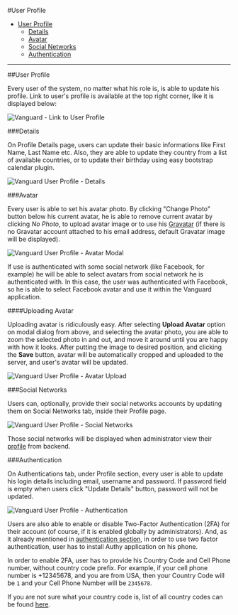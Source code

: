 #User Profile

* [User Profile](#user-profile)
	* [Details](#details)
	* [Avatar](#avatar)
	* [Social Networks](#social-networks)
	* [Authentication](#auth)

---

##User Profile

Every user of the system, no matter what his role is, is able to update his profile. Link to user's profile is available at the top right corner, like it is displayed below:

![Vanguard - Link to User Profile](assets/img/dashboard-profile-ling.png)

###Details

On Profile Details page, users can update their basic informations like First Name, Last Name etc. Also, they are able to update they country from a list of available countries, or to update their birthday using easy bootstrap calendar plugin.

![Vanguard User Profile - Details](assets/img/profile-details.png)

###Avatar

Every user is able to set his avatar photo. By clicking "Change Photo" button below his current avatar, he is able to remove current avatar by clicking _No Photo_, to upload avatar image or to use his [Gravatar](https://en.gravatar.com/) (if there is no Gravatar account attached to his email address, default Gravatar image will be displayed).

![Vanguard User Profile - Avatar Modal](assets/img/profile-avatar-modal.png)

If use is authenticated with some social network (like Facebook, for example) he will be able to select avatars from social network he is authenticated with. In this case, the user was authenticated with Facebook, so he is able to select Facebook avatar and use it within the Vanguard application.

####Uploading Avatar

Uploading avatar is ridiculously easy. After selecting **Upload Avatar** option on modal dialog from above, and selecting the avatar photo,  you are able to zoom the selected photo in and out, and move it around until you are happy with how it looks. 
After putting the image to desired position, and clicking the **Save** button, avatar will be automatically cropped and uploaded to the server, and user's avatar will be updated.

![Vanguard User Profile - Avatar Upload](assets/img/profile-avatar-upload.png)

###Social Networks

Users can, optionally, provide their social networks accounts by updating them on Social Networks tab, inside their Profile page.

 ![Vanguard User Profile - Social Networks](assets/img/profile-socials.png)

Those social networks will be displayed when administrator view their [profile](users/show) from backend.

###Authentication

On Authentications tab, under Profile section, every user is able to update his login details including email, username and password. If password field is empty when users click "Update Details" button, password will not be updated.

![Vanguard User Profile - Authentication](assets/img/profile-auth.png)

Users are also able to enable or disable Two-Factor Authentication (2FA) for their account (of course, if it is enabled globally by administrators). And, as it already mentioned in [authentication section](auth#two-factor-token), in order to use two factor authentication, user has to install Authy application on his phone.

In order to enable 2FA, user has to provide his Country Code and Cell Phone number, without country code prefix. For example, if your cell phone number is +12345678, and you are from USA, then your Country Code will be `1` and your Cell Phone Number will be `2345678`.

If you are not sure what your country code is, list of all country codes can be found [here](https://countrycode.org/).

